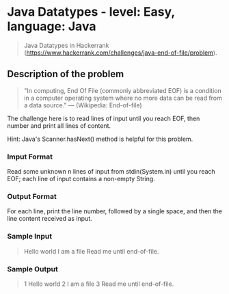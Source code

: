# Java Datatypes - level: Easy, language: Java
> Java Datatypes in Hackerrank (https://www.hackerrank.com/challenges/java-end-of-file/problem).


## Description of the problem
> "In computing, End Of File (commonly abbreviated EOF) is a condition in a computer operating system where no more data can be read from a data source." — (Wikipedia: End-of-file)

The challenge here is to read  lines of input until you reach EOF, then number and print all  lines of content.

Hint: Java's Scanner.hasNext() method is helpful for this problem.

### Imput Format
Read some unknown n lines of input from stdin(System.in) until you reach EOF; each line of input contains a non-empty String.

### Output Format
For each line, print the line number, followed by a single space, and then the line content received as input.

### Sample Input
> Hello world
> I am a file
> Read me until end-of-file.

### Sample Output
> 1 Hello world
> 2 I am a file
> 3 Read me until end-of-file.